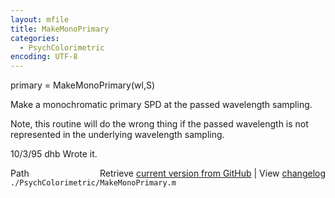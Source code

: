 ```yaml
---
layout: mfile
title: MakeMonoPrimary
categories:
  - PsychColorimetric
encoding: UTF-8
---
```


primary = MakeMonoPrimary(wl,S)

Make a monochromatic primary SPD at the passed
wavelength sampling.

Note, this routine will do the wrong thing
if the passed wavelength is not represented
in the underlying wavelength sampling.

10/3/95     dhb     Wrote it.


<div class="code_header" style="text-align:right;">
  <span style="float:left;">Path&nbsp;&nbsp;</span> <span class="counter">Retrieve <a href=
  "https://raw.github.com/Psychtoolbox-3/Psychtoolbox-3/beta/./PsychColorimetric/MakeMonoPrimary.m">current version from GitHub</a> | View <a href=
  "https://github.com/Psychtoolbox-3/Psychtoolbox-3/commits/beta/./PsychColorimetric/MakeMonoPrimary.m">changelog</a></span>
</div>
<div class="code">
  <code>./PsychColorimetric/MakeMonoPrimary.m</code>
</div>
